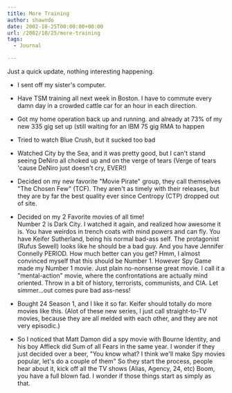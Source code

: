 ```yaml
---
title: More Training
author: shawndo
date: 2002-10-25T00:00:00+00:00
url: /2002/10/25/more-training
tags:
  - Journal

---
```

Just a quick update, nothing interesting happening.  
  
- I sent off my sister's computer.  
  
- Have TSM training all next week in Boston. I have to commute every damn day in a crowded cattle car for an hour in each direction.  
  
- Got my home operation back up and running. and already at 73% of my new 335 gig set up (still waiting for an IBM 75 gig RMA to happen  
  
- Tried to watch Blue Crush, but it sucked too bad  
  
- Watched City by the Sea, and it was pretty good, but I can't stand seeing DeNiro all choked up and on the verge of tears (Verge of tears 'cause DeNiro just doesn't cry, EVER!)  
  
- Decided on my new favorite "Movie Pirate" group, they call themselves "The Chosen Few" (TCF). They aren't as timely with their releases, but they are by far the best quality ever since Centropy (CTP) dropped out of site.  
  
- Decided on my 2 Favorite movies of all time!  
  Number 2 is Dark City. I watched it again, and realized how awesome it is. You have weirdos in trench coats with mind powers and can fly. You have Keifer Sutherland, being his normal bad-ass self. The protagonist (Rufus Sewell) looks like he should be a bad guy. And you have Jennifer Connelly PERIOD. How much better can you get? Hmm, I almost convinced myself that this should be Number 1. However Spy Game made my Number 1 movie. Just plain no-nonsense great movie. I call it a "mental-action" movie, where the confrontations are actually mind oriented. Throw in a bit of history, terrorists, communists, and CIA. Let simmer...out comes pure bad ass-ness!  
  
- Bought 24 Season 1, and I like it so far. Keifer should totally do more movies like this. (Alot of these new series, I just call straight-to-TV movies, because they are all melded with each other, and they are not very episodic.)  
  
- So I noticed that Matt Damon did a spy movie with Bourne Identity, and his boy Affleck did Sum of all Fears in the same year. I wonder if they just decided over a beer, "You know what? I think we'll make Spy movies popular, let's do a couple of them" So they start the process, people hear about it, kick off all the TV shows (Alias, Agency, 24, etc) Boom, you have a full blown fad. I wonder if those things start as simply as that.